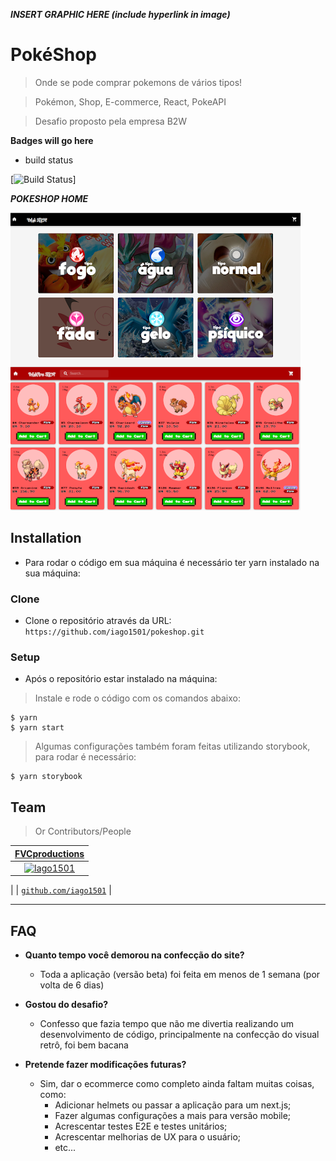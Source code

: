 <!-- <a href="http://fvcproductions.com"><img src="https://avatars1.githubusercontent.com/u/4284691?v=3&s=200" title="FVCproductions" alt="FVCproductions"></a> -->

<!-- [![FVCproductions](https://avatars1.githubusercontent.com/u/4284691?v=3&s=200)](http://fvcproductions.com) -->

***INSERT GRAPHIC HERE (include hyperlink in image)***

# PokéShop

> Onde se pode comprar pokemons de vários tipos!

> Pokémon, Shop, E-commerce, React, PokeAPI

> Desafio proposto pela empresa B2W

**Badges will go here**

- build status

[![Build Status](http://img.shields.io/travis/badges/badgerbadgerbadger.svg?style=flat-square)]

***POKESHOP HOME***

[![Home Page](/images/homepage.png)]()

## Installation

- Para rodar o código em sua máquina é necessário ter yarn instalado na sua máquina:

### Clone

- Clone o repositório através da URL: `https://github.com/iago1501/pokeshop.git`

### Setup

- Após o repositório estar instalado na máquina:

> Instale e rode o código com os comandos abaixo:

```shell
$ yarn
$ yarn start
```

> Algumas configurações também foram feitas utilizando storybook, para rodar é necessário:
```shell
$ yarn storybook
```

## Team

> Or Contributors/People


| <a href="http://fvcproductions.com" target="_blank">**FVCproductions**</a> |
| :---: |
| [![Iago1501](https://avatars2.githubusercontent.com/u/13649073?s=400&u=7171c01e60916597984c2802b7753cef11563e9d&v=4&s=50)](https://github.com/iago1501)    |
|
| <a href="https://github.com/iago1501" target="_blank">`github.com/iago1501`</a> |

---

## FAQ

- **Quanto tempo você demorou na confecção do site?**
    - Toda a aplicação (versão beta) foi feita em menos de 1 semana (por volta de 6 dias)

- **Gostou do desafio?**
    - Confesso que fazia tempo que não me divertia realizando um desenvolvimento de código, principalmente na confecção do visual retrô, foi bem bacana

- **Pretende fazer modificações futuras?**
    - Sim, dar o ecommerce como completo ainda faltam muitas coisas, como:
        - Adicionar helmets ou passar a aplicação para um next.js;
        - Fazer algumas configurações a mais para versão mobile;
        - Acrescentar testes E2E e testes unitários;
        - Acrescentar melhorias de UX para o usuário;
        - etc...
